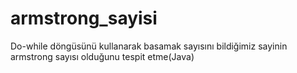 # armstrong_sayisi
Do-while döngüsünü kullanarak basamak sayısını bildiğimiz sayinin armstrong sayısı olduğunu tespit etme(Java)
